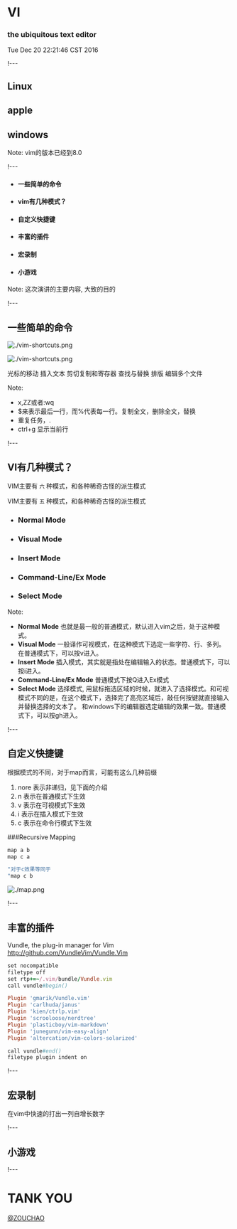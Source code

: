 # VI<i class="icon-maxcdn"></i>
### the ubiquitous text editor

Tue Dec 20 22:21:46 CST 2016

!---

## <i class="icon-linux"></i> Linux
## <i class="icon-apple"></i> apple
## <span><i class="icon-windows"></i> windows</span> <!-- .element: class="fragment" data-fragment-index="0" -->
Note: vim的版本已经到8.0

!---

- #### <i class="icon-terminal"></i> 一些简单的命令
- #### <i class="icon-tasks"></i> vim有几种模式？
- #### <i class="icon-keyboard"></i> 自定义快捷键
- #### <i class="icon-dropbox"></i> 丰富的插件
- #### <i class="icon-facetime-video"></i> 宏录制
- #### <i class="icon-gamepad"></i> 小游戏

Note: 这次演讲的主要内容, 大致的目的

!---

## <i class="icon-terminal"></i> 一些简单的命令


![./vim-shortcuts.png](./vim-shortcuts.png)


![./vim-shortcuts.png](./vim_cheat_sheet_for_programmers_print.png)

光标的移动
插入文本
剪切复制和寄存器
查找与替换
排版
编辑多个文件

Note:
- x,ZZ或者:wq
- $来表示最后一行，而%代表每一行。复制全文，删除全文，替换
- 重复任务，.
- ctrl+g 显示当前行

!---

## <i class="icon-tasks"></i> VI<i class="icon-maxcdn"></i>有几种模式？


VIM主要有 ` 六 ` 种模式，和各种稀奇古怪的派生模式<!-- .slide: data-transition="fade-in fade-out" data-transition-speed="fast" -->
<!-- .element: class="fragment" data-fragment-index="0" -->


VIM主要有 ` 五 ` 种模式，和各种稀奇古怪的派生模式<!-- .slide: data-transition="fade-in slide-out" -->


- ### Normal Mode <!-- .element: class="fragment" data-fragment-index="0" -->
- ### Visual Mode <!-- .element: class="fragment" data-fragment-index="1" -->
- ### Insert Mode <!-- .element: class="fragment" data-fragment-index="2" -->
- ### Command-Line/Ex Mode <!-- .element: class="fragment" data-fragment-index="3" -->
- ### Select Mode <!-- .element: class="fragment" data-fragment-index="4" -->

Note:
- **Normal Mode** 也就是最一般的普通模式，默认进入vim之后，处于这种模式。
- **Visual Mode** 一般译作可视模式，在这种模式下选定一些字符、行、多列。在普通模式下，可以按v进入。
- **Insert Mode** 插入模式，其实就是指处在编辑输入的状态。普通模式下，可以按i进入。
- **Command-Line/Ex Mode** 普通模式下按Q进入Ex模式
- **Select Mode** 选择模式, 用鼠标拖选区域的时候，就进入了选择模式。和可视模式不同的是，在这个模式下，选择完了高亮区域后，敲任何按键就直接输入并替换选择的文本了。
和windows下的编辑器选定编辑的效果一致。普通模式下，可以按gh进入。

!---

## <i class="icon-keyboard"></i> 自定义快捷键


根据模式的不同，对于map而言，可能有这么几种前缀

1. nore 表示非递归，见下面的介绍
2. n 表示在普通模式下生效
3. v 表示在可视模式下生效
4. i 表示在插入模式下生效
5. c 表示在命令行模式下生效


###Recursive Mapping

```ruby
map a b
map c a

"对于c效果等同于
"map c b
```


![./map.png](./map.png)

!---

## <i class="icon-dropbox"></i> 丰富的插件


Vundle, the plug-in manager for Vim http://github.com/VundleVim/Vundle.Vim


```ruby
set nocompatible
filetype off
set rtp+=~/.vim/bundle/Vundle.vim
call vundle#begin()

Plugin 'gmarik/Vundle.vim'
Plugin 'carlhuda/janus'
Plugin 'kien/ctrlp.vim'
Plugin 'scrooloose/nerdtree'
Plugin 'plasticboy/vim-markdown'
Plugin 'junegunn/vim-easy-align'
Plugin 'altercation/vim-colors-solarized'

call vundle#end()
filetype plugin indent on 
```
!---

## <i class="icon-facetime-video"></i> 宏录制

在vim中快速的打出一列自增长数字

!---

## <i class="icon-gamepad"></i> 小游戏

!---

# T<i class="icon-h-sign"></i>ANK YOU

[@ZOUCHAO](http://zouchao.net)
